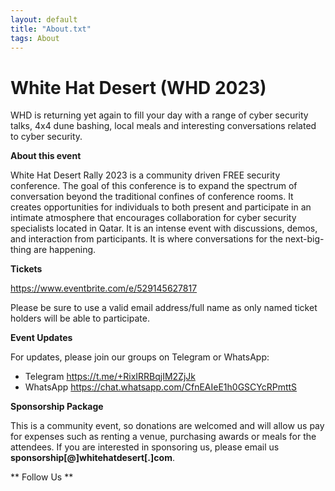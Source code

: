 ```yaml
---
layout: default
title: "About.txt"
tags: About
---
```


# White Hat Desert (WHD 2023)

WHD is returning yet again to fill your day with a range of cyber security talks, 4x4 dune bashing, local meals and interesting conversations related to cyber security.

**About this event**

White Hat Desert Rally 2023 is a community driven FREE security conference. The goal of this conference is to expand the spectrum of conversation beyond the traditional confines of conference rooms. It creates opportunities for individuals to both present and participate in an intimate atmosphere that encourages collaboration for cyber security specialists located in Qatar. It is an intense event with discussions, demos, and interaction from participants. It is where conversations for the next-big-thing are happening.

**Tickets** 

https://www.eventbrite.com/e/529145627817

Please be sure to use a valid email address/full name as only named ticket holders will be able to participate.

**Event Updates**

For updates, please join our groups on Telegram or WhatsApp:
* Telegram https://t.me/+RixIRRBqjIM2ZjJk
* WhatsApp https://chat.whatsapp.com/CfnEAIeE1h0GSCYcRPmttS

**Sponsorship Package**

This is a community event, so donations are welcomed and will allow us pay for expenses such as renting a venue, purchasing awards or meals for the attendees.
If you are interested in sponsoring us, please email us **sponsorship[@]whitehatdesert[.]com**.


** Follow Us **

<a href="https://t.me/+RixIRRBqjIM2ZjJk"><img src="/assets/icons/img/telegram.png" alt="" /></a>
<a href="https://www.linkedin.com/in/whd-a39aa6265/"><img src="/assets/icons/img/linkedin.png" alt="" /></a>
<a href="https://www.instagram.com/whitehatdesert/"><img src="/assets/icons/img/instagram.png" alt="" /></a>
